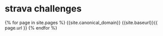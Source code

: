 # strava challenges

{% for page in site.pages %}
  {{site.canonical_domain}} {{site.baseurl}}{{ page.url }}
{% endfor %}
